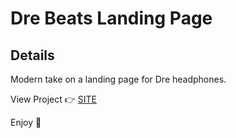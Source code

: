# Dre Beats Landing Page

## Details

Modern take on a landing page for Dre headphones.

View Project :point_right: <a href="https://earphone-landing-page.onrender.com"> SITE </a>

Enjoy :palm_tree:
